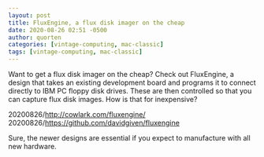 ```yaml
---
layout: post
title: FluxEngine, a flux disk imager on the cheap
date: 2020-08-26 02:51 -0500
author: quorten
categories: [vintage-computing, mac-classic]
tags: [vintage-computing, mac-classic]
---
```


Want to get a flux disk imager on the cheap?  Check out FluxEngine, a
design that takes an existing development board and programs it to
connect directly to IBM PC floppy disk drives.  These are then
controlled so that you can capture flux disk images.  How is that for
inexpensive?

20200826/http://cowlark.com/fluxengine/  
20200826/https://github.com/davidgiven/fluxengine

Sure, the newer designs are essential if you expect to manufacture
with all new hardware.
